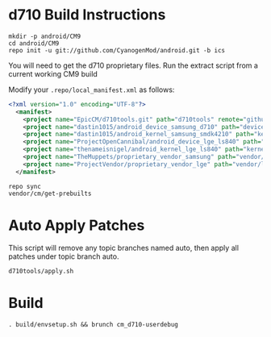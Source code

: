 d710 Build Instructions
=======================
```
mkdir -p android/CM9
cd android/CM9
repo init -u git://github.com/CyanogenMod/android.git -b ics
```
You will need to get the d710 proprietary files. Run the extract script from a current working CM9 build 

Modify your `.repo/local_manifest.xml` as follows:

```xml
<?xml version="1.0" encoding="UTF-8"?>
  <manifest>
    <project name="EpicCM/d710tools.git" path="d710tools" remote="github" revision="ics" />
    <project name="dastin1015/android_device_samsung_d710" path="device/samsung/d710" remote="github" revision="cm-10.1" />
    <project name="dastin1015/android_kernel_samsung_smdk4210" path="kernel/samsung/smdk4210" remote="github" revision="cm-10.1" />
    <project name="ProjectOpenCannibal/android_device_lge_ls840" path="device/lge/ls840" remote="github" revision="cm-10.1" />
    <project name="thenameisnigel/android_kernel_lge_ls840" path="kernel/lge/ls840" remote="github" revision="cm-10.1" />
    <project name="TheMuppets/proprietary_vendor_samsung" path="vendor/samsung" remote="github" revision="cm-10.1" />
    <project name="ProjectVendor/proprietary_vendor_lge" path="vendor/lge" remote="github" revision="ics" />
  </manifest>
```

```
repo sync
vendor/cm/get-prebuilts
```

Auto Apply Patches
==================
This script will remove any topic branches named auto, then apply all patches under topic branch auto.

```
d710tools/apply.sh
```

Build
=====
```
. build/envsetup.sh && brunch cm_d710-userdebug
```
